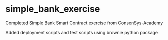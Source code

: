 # simple_bank_exercise
Completed Simple Bank  Smart Contract exercise from ConsenSys-Academy

Added deployment scripts and test scripts using brownie python package
